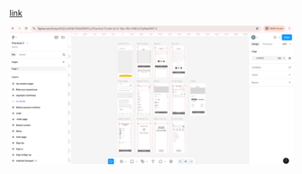 [link](https://www.figma.com/design/KQZvnm9Qk1FMdvElh8YCor/Practical-2?m=auto&t=zc9eGgmvAqp3euxe-6)

![alt text](<how to screenshot in laptop - Google Search - Google Chrome 01-09-2025 20_24_42.png>)
